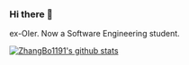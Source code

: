 ### Hi there 👋 

ex-OIer. Now a Software Engineering student. 

[![ZhangBo1191's github stats](https://github-readme-stats.vercel.app/api?username=Lutra-Fs)](https://github.com/anuraghazra/github-readme-stats)



<!--
**ZhangBo1191/ZhangBo1191** is a ✨ _special_ ✨ repository because its `README.md` (this file) appears on your GitHub profile.

Here are some ideas to get you started:


- 🔭 I’m currently working on Scoop inst config
- 🌱 I’m currently learning Algroithms.
- 👯 I’m looking to collaborate on ...
- 🤔 I’m looking for help with ...
- 💬 Ask me about ...
- 📫 How to reach me: ...
- 😄 Pronouns: ...
- ⚡ Fun fact: ...
-->
